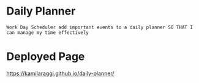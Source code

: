 # Daily Planner

``
Work Day Scheduler add important events to a daily planner
SO THAT I can manage my time effectively
``

# Deployed Page
https://kamilaraggi.github.io/daily-planner/
